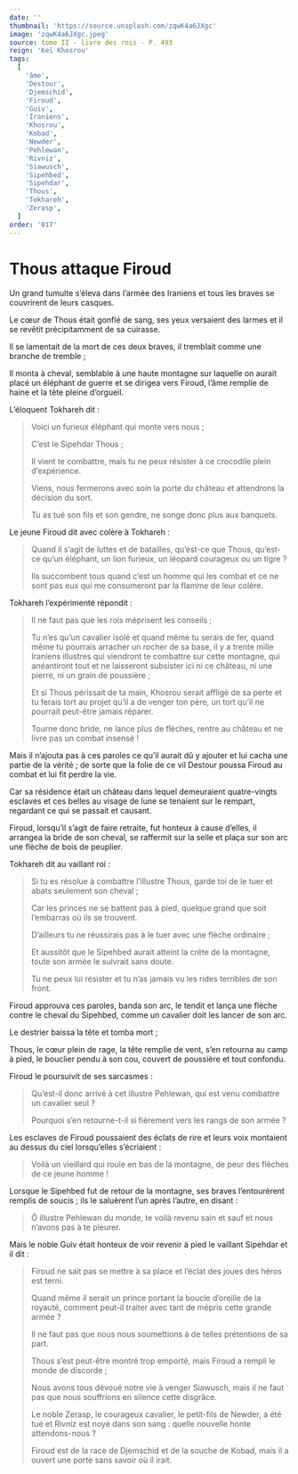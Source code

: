 ```yaml
---
date: ''
thumbnail: 'https://source.unsplash.com/zqwK4a6JXgc'
image: 'zqwK4a6JXgc.jpeg'
source: tome II - livre des rois - P. 493
reign: 'Keï Khosrou'
tags:
  [
    'âme',
    'Destour',
    'Djemschid',
    'Firoud',
    'Guiv',
    'Iraniens',
    'Khosrou',
    'Kobad',
    'Newder',
    'Pehlewan',
    'Rivniz',
    'Siawusch',
    'Sipehbed',
    'Sipehdar',
    'Thous',
    'Tokhareh',
    'Zerasp',
  ]
order: '017'
---
```


# Thous attaque Firoud

Un grand tumulte s’éleva dans l’armée des Iraniens et tous les braves se couvrirent de leurs casques.

Le cœur de Thous était gonflé de sang, ses yeux versaient des larmes et il se revêtit précipitamment de sa cuirasse.

Il se lamentait de la mort de ces deux braves, il tremblait comme une branche de tremble ;

Il monta à cheval, semblable à une haute montagne sur laquelle on aurait placé un éléphant de guerre et se dirigea vers Firoud, l’âme remplie de haine et la tête pleine d’orgueil.

L’éloquent Tokhareh dit :

> Voici un furieux éléphant qui monte vers nous ;
>
> C’est le Sipehdar Thous ;
>
> Il vient te combattre, mais tu ne peux résister à ce crocodile plein d’expérience.
>
> Viens, nous fermerons avec soin la porte du château et attendrons la décision du sort.
>
> Tu as tué son fils et son gendre, ne songe donc plus aux banquets.

Le jeune Firoud dit avec colère à Tokhareh :

> Quand il s’agit de luttes et de batailles, qu’est-ce que Thous, qu’est-ce qu’un éléphant, un lion furieux, un léopard courageux ou un tigre ?
>
> Ils succombent tous quand c’est un homme qui les combat et ce ne sont pas eux qui me consumeront par la flamme de leur colère.

Tokhareh l’expérimenté répondit :

> Il ne faut pas que les rois méprisent les conseils ;
>
> Tu n’es qu’un cavalier isolé et quand même tu serais de fer, quand même tu pourrais arracher un rocher de sa base, il y a trente mille Iraniens illustres qui viendront te combattre sur cette montagne, qui anéantiront tout et ne laisseront subsister ici ni ce château, ni une pierre, ni un grain de poussière ;
>
> Et si Thous périssait de ta main, Khosrou serait affligé de sa perte et tu ferais tort au projet qu’il a de venger ton père, un tort qu’il ne pourrait peut-être jamais réparer.
>
> Tourne donc bride, ne lance plus de flèches, rentre au château et ne livre pas un combat insensé !

Mais il n’ajouta pas à ces paroles ce qu’il aurait dû y ajouter et lui cacha une partie de la vérité ; de sorte que la folie de ce vil Destour poussa Firoud au combat et lui fit perdre la vie.

Car sa résidence était un château dans lequel demeuraient quatre-vingts esclaves et ces belles au visage de lune se tenaient sur le rempart, regardant ce qui se passait et causant.

Firoud, lorsqu’il s’agit de faire retraite, fut honteux à cause d’elles, il arrangea la bride de son cheval, se raffermit sur la selle et plaça sur son arc une flèche de bois de peuplier.

Tokhareh dit au vaillant roi :

> Si tu es résolue à combattre l’illustre Thous, garde toi de le tuer et abats seulement son cheval ;
>
> Car les princes ne se battent pas à pied, quelque grand que soit l’embarras où ils se trouvent.
>
> D’ailleurs tu ne réussirais pas à le tuer avec une flèche ordinaire ;
>
> Et aussitôt que le Sipehbed aurait atteint la crête de la montagne, toute son armée le suivrait sans doute.
>
> Tu ne peux lui résister et tu n’as jamais vu les rides terribles de son front.

Firoud approuva ces paroles, banda son arc, le tendit et lança une flèche contre le cheval du Sipehbed, comme un cavalier doit les lancer de son arc.

Le destrier baissa la tête et tomba mort ;

Thous, le cœur plein de rage, la tête remplie de vent, s’en retourna au camp à pied, le bouclier pendu à son cou, couvert de poussière et tout confondu.

Firoud le poursuivit de ses sarcasmes :

> Qu’est-il donc arrivé à cet illustre Pehlewan, qui est venu combattre un cavalier seul ?
>
> Pourquoi s’en retourne-t-il si fièrement vers les rangs de son armée ?

Les esclaves de Firoud poussaient des éclats de rire et leurs voix montaient au dessus du ciel lorsqu’elles s’écriaient :

> Voilà un vieillard qui roule en bas de la montagne, de peur des flèches de ce jeune homme !

Lorsque le Sipehbed fut de retour de la montagne, ses braves l’entourèrent remplis de soucis ; ils le saluèrent l’un après l’autre, en disant :

> Ô illustre Pehlewan du monde, te voilà revenu sain et sauf et nous n’avons pas à te pleurer.

Mais le noble Guiv était honteux de voir revenir à pied le vaillant Sipehdar et il dit :

> Firoud ne sait pas se mettre à sa place et l’éclat des joues des héros est terni.
>
> Quand même il serait un prince portant la boucle d’oreille de la royauté, comment peut-il traiter avec tant de mépris cette grande armée ?
>
> Il ne faut pas que nous nous soumettions à de telles prétentions de sa part.
>
> Thous s’est peut-être montré trop emporté, mais Firoud a rempli le monde de discorde ;
>
> Nous avons tous dévoué notre vie à venger Siawusch, mais il ne faut pas que nous souffrions en silence cette disgrâce.
>
> Le noble Zerasp, le courageux cavalier, le petit-fils de Newder, a été tué et Rivniz est noyé dans son sang : quelle nouvelle honte attendons-nous ?
>
> Firoud est de la race de Djemschid et de la souche de Kobad, mais il a ouvert une porte sans savoir où il irait.
